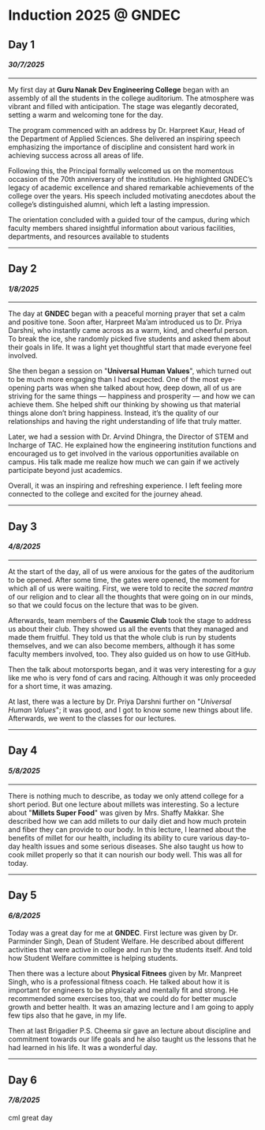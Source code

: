 # Induction 2025 @ GNDEC
## Day 1
#### *30/7/2025*  
---
My first day at **Guru Nanak Dev Engineering College** began with an assembly of all the students in the college auditorium. The atmosphere was vibrant and filled with anticipation. The stage was elegantly decorated, setting a warm and welcoming tone for the day.

The program commenced with an address by Dr. Harpreet Kaur, Head of the Department of Applied Sciences. She delivered an inspiring speech emphasizing the importance of discipline and consistent hard work in achieving success across all areas of life.

Following this, the Principal formally welcomed us on the momentous occasion of the 70th anniversary of the institution. He highlighted GNDEC’s legacy of academic excellence and shared remarkable achievements of the college over the years. His speech included motivating anecdotes about the college’s distinguished alumni, which left a lasting impression.

The orientation concluded with a guided tour of the campus, during which faculty members shared insightful information about various facilities, departments, and resources available to students

---
## Day 2
#### *1/8/2025*
---
The day at **GNDEC** began with a peaceful morning prayer that set a calm and positive tone. Soon after, Harpreet Ma’am introduced us to Dr. Priya Darshni, who instantly came across as a warm, kind, and cheerful person. To break the ice, she randomly picked five students and asked them about their goals in life. It was a light yet thoughtful start that made everyone feel involved.

She then began a session on "**Universal Human Values**", which turned out to be much more engaging than I had expected. One of the most eye-opening parts was when she talked about how, deep down, all of us are striving for the same things — happiness and prosperity — and how we can achieve them. She helped shift our thinking by showing us that material things alone don’t bring happiness. Instead, it’s the quality of our relationships and having the right understanding of life that truly matter.

Later, we had a session with Dr. Arvind Dhingra, the Director of STEM and Incharge of TAC. He explained how the engineering institution functions and encouraged us to get involved in the various opportunities available on campus. His talk made me realize how much we can gain if we actively participate beyond just academics.

Overall, it was an inspiring and refreshing experience. I left feeling more connected to the college and excited for the journey ahead.

---
## Day 3
#### *4/8/2025*
---
At the start of the day, all of us were anxious for the gates of the auditorium to be opened. After some time, the gates were opened, the moment for which all of us were waiting.
First, we were told to recite the *sacred mantra* of our religion and to clear all the thoughts that were going on in our minds, so that we could focus on the lecture that was to be given.

Afterwards, team members of the **Causmic Club** took the stage to address us about their club. They showed us all the events that they managed and made them fruitful. They told us that the whole club is run by students themselves, and we can also become members, although it has some faculty members involved, too. They also guided us on how to use GitHub.

Then the talk about motorsports began, and it was very interesting for a guy like me who is very fond of cars and racing. Although it was only proceeded for a short time, it was amazing.

At last, there was a lecture by Dr. Priya Darshni further on "*Universal Human Values*"; it was good, and I got to know some new things about life. Afterwards, we went to the classes for our lectures.

---
## Day 4
#### *5/8/2025*
---
There is nothing much to describe, as today we only attend college for a short period. But one lecture about millets was interesting. So a lecture about "**Millets Super Food**" was given by Mrs. Shaffy Makkar. She described how we can add millets to our daily diet and how much protein and fiber they can provide to our body. In this lecture, I learned about the benefits of millet for our health, including its ability to cure various day-to-day health issues and some serious diseases. She also taught us how to cook millet properly so that it can nourish our body well. This was all for today.

---
## Day 5
#### *6/8/2025*
Today was a great day for me at **GNDEC**. First lecture was given by Dr. Parminder Singh, Dean of Student Welfare. He described about different activities that were active in college and run by the students itself. And told how Student Welfare committee is helping students.

Then there was a lecture about **Physical Fitnees** given by Mr. Manpreet Singh, who is a professional fitness coach. He talked about how it is important for engineers to be physicaly and mentally fit and strong. He recommended some exercises too, that we could do for better muscle growth and better health. It was an amazing lecture and I am going to apply few tips also that he gave, in my life.

Then at last Brigadier P.S. Cheema sir gave an lecture about discipline and commitment towards our life goals and he also taught us the lessons that he had learned in his life.
It was a wonderful day.

---
## Day 6
#### *7/8/2025*
cml great day
